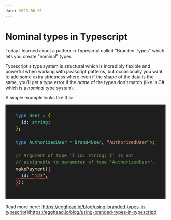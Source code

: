 ```yaml
---
date: 2023-08-01
---
```


# Nominal types in Typescript

Today I learned about a pattern in Typescript called "Branded Types" which lets you create "nominal" types.

Typescript's type system is structural which is incredibly flexible and powerful when working with javascript patterns, but occasionally you want to add some extra strictness where even if the shape of the data is the same, you'll get a type error if the _name_ of the types don't match (like in C# which is a _nominal_ type system).

A simple example looks like this:

![branded type example code](./branded-type-example.png)


Read more here: [https://egghead.io/blog/using-branded-types-in-typescript](https://egghead.io/blog/using-branded-types-in-typescript)
